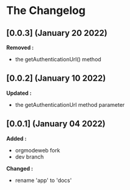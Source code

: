 # The Changelog

## [0.0.3] (January 20 2022)

**Removed :**
- the getAuthenticationUrl() method

## [0.0.2] (January 10 2022)

**Updated :**

- the getAuthenticationUrl method parameter

## [0.0.1] (January 04 2022)

**Added :**

- orgmodeweb fork
- dev branch

**Changed :**

- rename 'app' to 'docs'
